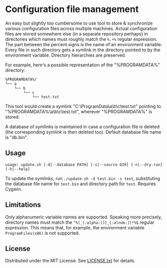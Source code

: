 Configuration file management
=============================

An easy but slightly too cumbersome to use tool to store & synchronize various
configuration files across multiple machines.
Actual configuration files are stored somewhere else (in a separate repository
perhaps) in directories which names must roughly match the `%.+%` regular
expression.
The part between the percent signs is the name of an environment variable.
Every file in such directory gets a symlink in the directory pointed to by the
environment variable.
Directory hierarchies are preserved.

For example, here's a possible representation of the "%PROGRAMDATA%" directory:

    %PROGRAMDATA%/
    └── a
        └── b
            └── c
                └── test.txt

This tool would create a symlink "C:\ProgramData\a\b\c\test.txt" pointing to
"%PROGRAMDATA%\a\b\c\test.txt", wherever "%PROGRAMDATA%" is stored.

A database of symlinks is maintained in case a configuration file is deleted
(the corresponding symlink is then deleted too).
Default database file name is "db.bin".

Usage
-----

    usage: update.sh [-d|--database PATH] [-s|--source DIR] [-n|--dry-run] [-h|--help]

To update the symlinks, run `./update.sh -d test.bin -s test`, substituting the
database file name for `test.bin` and directory path for `test`.
Requires Cygwin.

Limitations
-----------

Only alphanumeric variable names are supported.
Speaking more precisely, directory names must match the
`^%[_[:alpha:]][_[:alnum:]]*%$` regular expression.
This means that, for example, the environment variable `ProgramFiles(x86)` is
not supported.

License
-------

Distributed under the MIT License.
See [LICENSE.txt] for details.

[LICENSE.txt]: LICENSE.txt
